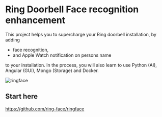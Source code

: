 # Ring Doorbell Face recognition enhancement
This project helps you to supercharge your Ring doorbell installation, by adding 
* face recognition, 
* and Apple Watch notification on persons name


to your installation. 
In the process, you will also learn to use Python (AI), Angular (GUI), Mongo (Storage) and Docker.

![ringface](https://user-images.githubusercontent.com/7328002/112440498-adecb680-8d4a-11eb-9c36-722062f4c754.gif)


## Start here
https://github.com/ring-face/ringface
